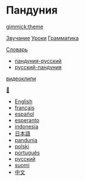 # Пандуния
[gimmick:theme](readable)

[Звучание](abc.md)
[Уроки](darse.md)
[Грамматика](kanun.md)

[Словарь]()

  * [пандуния-русский](pandunia-rusi.md)
  * [русский-пандуния](rusi-pandunia.md)

[видеоклипи](../pandunia/filme.md)

[💬]()

  * [English](../engli/index.md)
  * [français](../frans/index.md)
  * [español](../espani/index.md)
  * [esperanto](../esperanto/index.md)
  * [indonesia](../malayu/index.md)
  * [日本語](../nipon/index.md)
  * [pandunia](../pandunia/index.md)
  * [polski](../polski/index.md)
  * [português](../portugal/index.md)
  * [русский](../rusi/index.md)
  * [suomi](../suomi/index.md)
  * [中文](../zhongwen/index.md)

